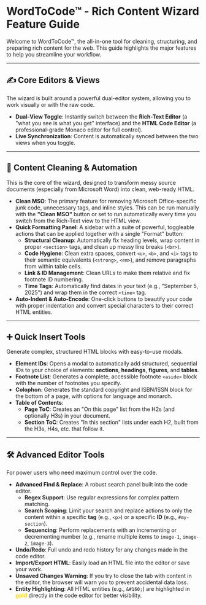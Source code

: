 # WordToCode™ - Rich Content Wizard Feature Guide

Welcome to WordToCode™, the all-in-one tool for cleaning, structuring, and preparing rich content for the web. This guide highlights the major features to help you streamline your workflow.

---

## ✍️ Core Editors & Views

The wizard is built around a powerful dual-editor system, allowing you to work visually or with the raw code.

* **Dual-View Toggle**: Instantly switch between the **Rich-Text Editor** (a "what you see is what you get" interface) and the **HTML Code Editor** (a professional-grade Monaco editor for full control).
* **Live Synchronization**: Content is automatically synced between the two views when you toggle.

---

## 🧹 Content Cleaning & Automation

This is the core of the wizard, designed to transform messy source documents (especially from Microsoft Word) into clean, web-ready HTML.

* **Clean MSO**: The primary feature for removing Microsoft Office-specific junk code, unnecessary tags, and inline styles. This can be run manually with the **"Clean MSO"** button or set to run automatically every time you switch from the Rich-Text view to the HTML view.
* **Quick Formatting Panel**: A sidebar with a suite of powerful, toggleable actions that can be applied together with a single "Format" button:
    * **Structural Cleanup**: Automatically fix heading levels, wrap content in proper `<section>` tags, and clean up messy line breaks (`<br>`).
    * **Code Hygiene**: Clean extra spaces, convert `<u>`, `<b>`, and `<i>` tags to their semantic equivalents (`<strong>`, `<em>`), and remove paragraphs from within table cells.
    * **Link & ID Management**: Clean URLs to make them relative and fix footnote ID numbering.
    * **Time Tags**: Automatically find dates in your text (e.g., "September 5, 2025") and wrap them in the correct `<time>` tag.
* **Auto-Indent & Auto-Encode**: One-click buttons to beautify your code with proper indentation and convert special characters to their correct HTML entities.

---

## ➕ Quick Insert Tools

Generate complex, structured HTML blocks with easy-to-use modals.

* **Element IDs**: Opens a modal to automatically add structured, sequential IDs to your choice of elements: **sections**, **headings**, **figures**, and **tables**.
* **Footnote List**: Generates a complete, accessible footnote `<aside>` block with the number of footnotes you specify.
* **Colophon**: Generates the standard copyright and ISBN/ISSN block for the bottom of a page, with options for language and monarch.
* **Table of Contents**:
    * **Page ToC**: Creates an "On this page" list from the H2s (and optionally H3s) in your document.
    * **Section ToC**: Creates "In this section" lists under each H2, built from the H3s, H4s, etc. that follow it.

---

## 🛠️ Advanced Editor Tools

For power users who need maximum control over the code.

* **Advanced Find & Replace**: A robust search panel built into the code editor.
    * **Regex Support**: Use regular expressions for complex pattern matching.
    * **Search Scoping**: Limit your search and replace actions to only the content within a specific **tag** (e.g., `<p>`) or a specific **ID** (e.g., `#my-section`).
    * **Sequencing**: Perform replacements with an incrementing or decrementing number (e.g., rename multiple items to `image-1`, `image-2`, `image-3`).
* **Undo/Redo**: Full undo and redo history for any changes made in the code editor.
* **Import/Export HTML**: Easily load an HTML file into the editor or save your work.
* **Unsaved Changes Warning**: If you try to close the tab with content in the editor, the browser will warn you to prevent accidental data loss.
* **Entity Highlighting**: All HTML entities (e.g., `&#160;`) are highlighted in **<span style="color:gold;">gold</span>** directly in the code editor for better visibility.
